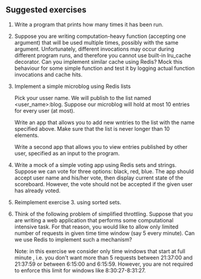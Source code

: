 ## Suggested exercises
1. Write a program that prints how many times it has been run.

2. Suppose you are writing computation-heavy function (accepting one argument) that will be used
   multiple times, possibly with the same argument. Unfortunately, different
   invocations may occur during different program runs, and therefore you
   cannot use built-in lru_cache decorator. Can you implement similar cache using
   Redis? Mock this behaviour for some simple function and test it by logging 
   actual function invocations and cache hits.

2. Implement a simple microblog using Redis lists

   Pick your usser name. We will publish to the list  named <user_name>:blog.
   Suppose our microblog will hold at most 10 entries for every user (at most).
   
   Write an app that allows you to add new wntries to the list with the
   name specified above. Make sure that the list is never longer than 10
   elements.
   
   Write a second app that allows you to view entries published by
   other user, specified as an input to the program.
   
 3. Write a mock of a simple voting app using Redis sets and strings. 
    Suppose we can vote for three options: black, red, blue. The app should accept
    user name and his/her vote, then display current state of the scoreboard.
    However, the vote should not be accepted if the given user has already voted.
    
 4. Reimplement exercise 3. using sorted sets.
 
 5. Think of the following problem of simplified throttling. Suppose that
    you are writing a web application that performs some computational intensive
    task. For that reason, you would like to allow only limited number of
    requests in given time time window (say 5 every minute). Can we use Redis
    to implement such a mechanism?
    
    Note: in this exercise we consider only time windows that start at full minute
    , i.e. you don't
    want more than 5 requests between 21:37:00 and 21:37:59 or between
    6:15:00 and 6:15:59. However, you are not required to enforce this limit
    for windows like 8:30:27-8:31:27.
    
 